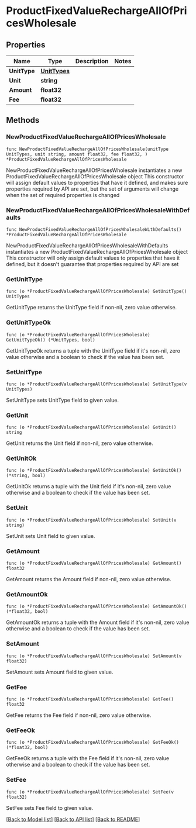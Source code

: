 # ProductFixedValueRechargeAllOfPricesWholesale

## Properties

Name | Type | Description | Notes
------------ | ------------- | ------------- | -------------
**UnitType** | [**UnitTypes**](UnitTypes.md) |  | 
**Unit** | **string** |  | 
**Amount** | **float32** |  | 
**Fee** | **float32** |  | 

## Methods

### NewProductFixedValueRechargeAllOfPricesWholesale

`func NewProductFixedValueRechargeAllOfPricesWholesale(unitType UnitTypes, unit string, amount float32, fee float32, ) *ProductFixedValueRechargeAllOfPricesWholesale`

NewProductFixedValueRechargeAllOfPricesWholesale instantiates a new ProductFixedValueRechargeAllOfPricesWholesale object
This constructor will assign default values to properties that have it defined,
and makes sure properties required by API are set, but the set of arguments
will change when the set of required properties is changed

### NewProductFixedValueRechargeAllOfPricesWholesaleWithDefaults

`func NewProductFixedValueRechargeAllOfPricesWholesaleWithDefaults() *ProductFixedValueRechargeAllOfPricesWholesale`

NewProductFixedValueRechargeAllOfPricesWholesaleWithDefaults instantiates a new ProductFixedValueRechargeAllOfPricesWholesale object
This constructor will only assign default values to properties that have it defined,
but it doesn't guarantee that properties required by API are set

### GetUnitType

`func (o *ProductFixedValueRechargeAllOfPricesWholesale) GetUnitType() UnitTypes`

GetUnitType returns the UnitType field if non-nil, zero value otherwise.

### GetUnitTypeOk

`func (o *ProductFixedValueRechargeAllOfPricesWholesale) GetUnitTypeOk() (*UnitTypes, bool)`

GetUnitTypeOk returns a tuple with the UnitType field if it's non-nil, zero value otherwise
and a boolean to check if the value has been set.

### SetUnitType

`func (o *ProductFixedValueRechargeAllOfPricesWholesale) SetUnitType(v UnitTypes)`

SetUnitType sets UnitType field to given value.


### GetUnit

`func (o *ProductFixedValueRechargeAllOfPricesWholesale) GetUnit() string`

GetUnit returns the Unit field if non-nil, zero value otherwise.

### GetUnitOk

`func (o *ProductFixedValueRechargeAllOfPricesWholesale) GetUnitOk() (*string, bool)`

GetUnitOk returns a tuple with the Unit field if it's non-nil, zero value otherwise
and a boolean to check if the value has been set.

### SetUnit

`func (o *ProductFixedValueRechargeAllOfPricesWholesale) SetUnit(v string)`

SetUnit sets Unit field to given value.


### GetAmount

`func (o *ProductFixedValueRechargeAllOfPricesWholesale) GetAmount() float32`

GetAmount returns the Amount field if non-nil, zero value otherwise.

### GetAmountOk

`func (o *ProductFixedValueRechargeAllOfPricesWholesale) GetAmountOk() (*float32, bool)`

GetAmountOk returns a tuple with the Amount field if it's non-nil, zero value otherwise
and a boolean to check if the value has been set.

### SetAmount

`func (o *ProductFixedValueRechargeAllOfPricesWholesale) SetAmount(v float32)`

SetAmount sets Amount field to given value.


### GetFee

`func (o *ProductFixedValueRechargeAllOfPricesWholesale) GetFee() float32`

GetFee returns the Fee field if non-nil, zero value otherwise.

### GetFeeOk

`func (o *ProductFixedValueRechargeAllOfPricesWholesale) GetFeeOk() (*float32, bool)`

GetFeeOk returns a tuple with the Fee field if it's non-nil, zero value otherwise
and a boolean to check if the value has been set.

### SetFee

`func (o *ProductFixedValueRechargeAllOfPricesWholesale) SetFee(v float32)`

SetFee sets Fee field to given value.



[[Back to Model list]](../README.md#documentation-for-models) [[Back to API list]](../README.md#documentation-for-api-endpoints) [[Back to README]](../README.md)


